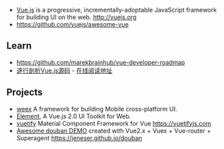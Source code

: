 - [Vue.js](https://github.com/vuejs/vue) is a progressive, incrementally-adoptable JavaScript framework for building UI on the web. http://vuejs.org
- https://github.com/vuejs/awesome-vue



## Learn
- https://github.com/marekbrainhub/vue-developer-roadmap
- [逐行剖析Vue.js源码](https://github.com/NLRX-WJC/Learn-Vue-Source-Code) - [在线阅读地址](https://nlrx-wjc.github.io/Learn-Vue-Source-Code)



## Projects
- [weex](https://github.com/apache/incubator-weex) A framework for building Mobile cross-platform UI.
- [Element](https://github.com/ElemeFE/element), A Vue.js 2.0 UI Toolkit for Web.
- [vuetify](https://github.com/vuetifyjs/vuetify) Material Component Framework for Vue https://vuetifyjs.com
- [Awesome douban DEMO](https://github.com/jeneser/douban) created with Vue2.x + Vuex + Vue-router + Superagent https://jeneser.github.io/douban

